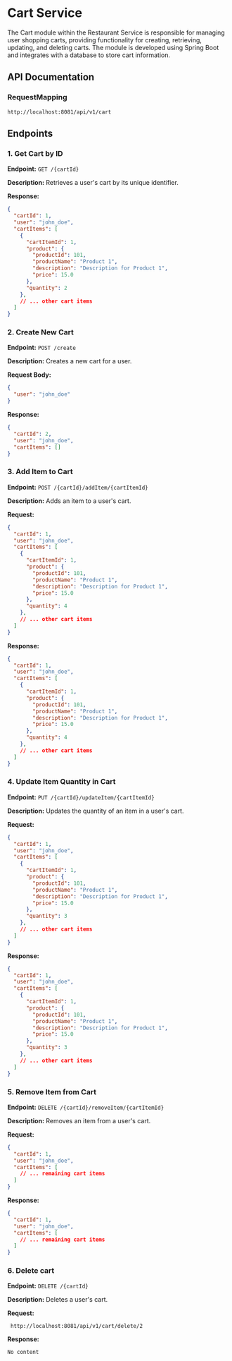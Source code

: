 # Cart Service

The Cart module within the Restaurant Service is responsible for managing user shopping carts, providing functionality for creating, retrieving, updating, and deleting carts. The module is developed using Spring Boot and integrates with a database to store cart information.

## API Documentation

### RequestMapping

`http://localhost:8081/api/v1/cart`

## Endpoints

### 1. Get Cart by ID

**Endpoint:** `GET /{cartId}`

**Description:** Retrieves a user's cart by its unique identifier.

**Response:**
```json
{
  "cartId": 1,
  "user": "john_doe",
  "cartItems": [
    {
      "cartItemId": 1,
      "product": {
        "productId": 101,
        "productName": "Product 1",
        "description": "Description for Product 1",
        "price": 15.0
      },
      "quantity": 2
    },
    // ... other cart items
  ]
}
```

### 2. Create New Cart

**Endpoint:** `POST /create`

**Description:** Creates a new cart for a user.

**Request Body:**
```json
{
  "user": "john_doe"
}
```

**Response:**
```json
{
  "cartId": 2,
  "user": "john_doe",
  "cartItems": []
}

```

### 3. Add Item to Cart

**Endpoint:** `POST /{cartId}/addItem/{cartItemId}`

**Description:** Adds an item to a user's cart.

**Request:**
```json
{
  "cartId": 1,
  "user": "john_doe",
  "cartItems": [
    {
      "cartItemId": 1,
      "product": {
        "productId": 101,
        "productName": "Product 1",
        "description": "Description for Product 1",
        "price": 15.0
      },
      "quantity": 4
    },
    // ... other cart items
  ]
}
```

**Response:**
```json
{
  "cartId": 1,
  "user": "john_doe",
  "cartItems": [
    {
      "cartItemId": 1,
      "product": {
        "productId": 101,
        "productName": "Product 1",
        "description": "Description for Product 1",
        "price": 15.0
      },
      "quantity": 4
    },
    // ... other cart items
  ]
}
```

### 4. Update Item Quantity in Cart

**Endpoint:** `PUT /{cartId}/updateItem/{cartItemId}`

**Description:** Updates the quantity of an item in a user's cart.

**Request:**
```json
{
  "cartId": 1,
  "user": "john_doe",
  "cartItems": [
    {
      "cartItemId": 1,
      "product": {
        "productId": 101,
        "productName": "Product 1",
        "description": "Description for Product 1",
        "price": 15.0
      },
      "quantity": 3
    },
    // ... other cart items
  ]
}
```

**Response:**
```json
{
  "cartId": 1,
  "user": "john_doe",
  "cartItems": [
    {
      "cartItemId": 1,
      "product": {
        "productId": 101,
        "productName": "Product 1",
        "description": "Description for Product 1",
        "price": 15.0
      },
      "quantity": 3
    },
    // ... other cart items
  ]
}
```

### 5. Remove Item from Cart

**Endpoint:** `DELETE /{cartId}/removeItem/{cartItemId}`

**Description:** Removes an item from a user's cart.

**Request:**
```json
{
  "cartId": 1,
  "user": "john_doe",
  "cartItems": [
    // ... remaining cart items
  ]
}
```

**Response:**
```json
{
  "cartId": 1,
  "user": "john_doe",
  "cartItems": [
    // ... remaining cart items
  ]
}   
```

### 6. Delete cart

**Endpoint:** `DELETE /{cartId}`

**Description:** Deletes a user's cart.

**Request:**
```
 http://localhost:8081/api/v1/cart/delete/2
```
        

**Response:**
``` 
No content
```
